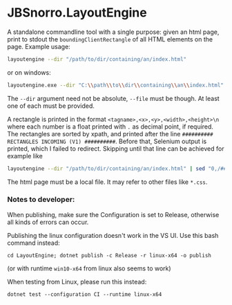 # JBSnorro.LayoutEngine

A standalone commandline tool with a single purpose: given an html page, print to stdout the `boundingClientRectangle` of all HTML elements on the page.
Example usage:

```bash
layoutengine --dir "/path/to/dir/containing/an/index.html"
```

or on windows:

```bash
layoutengine.exe --dir "C:\\path\\to\\dir\\containing\\an\\index.html"
```

The `--dir` argument need not be absolute, `--file` must be though. At least one of each must be provided.

A rectangle is printed in the format `<tagname>,<x>,<y>,<width>,<height>\n` where each number is a float printed with `.` as decimal point, if required.
The rectangles are sorted by xpath, and printed after the line `########## RECTANGLES INCOMING (V1) ##########`. Before that, Selenium output is printed, which I failed to redirect.
Skipping until that line can be achieved for example like
```bash
layoutengine --dir "/path/to/dir/containing/an/index.html" | sed "0,/########## RECTANGLES INCOMING/d"
```

The html page must be a local file. It may refer to other files like `*.css`.

### Notes to developer:
When publishing, make sure the Configuration is set to Release, otherwise all kinds of errors can occur.

Publishing the linux configuration doesn't work in the VS UI. 
Use this bash command instead:
```
cd LayoutEngine; dotnet publish -c Release -r linux-x64 -o publish
```

(or with runtime `win10-x64` from linux also seems to work)

When testing from Linux, please run this instead:
```
dotnet test --configuration CI --runtime linux-x64
```
